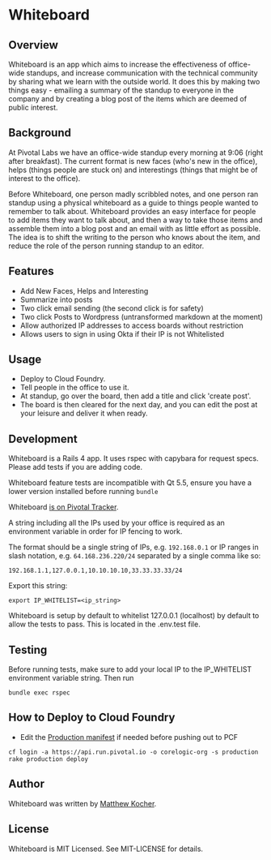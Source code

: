 # Whiteboard

## Overview

Whiteboard is an app which aims to increase the effectiveness of office-wide standups, and increase communication with the technical community by sharing what we learn with the outside world.  It does this by making two things easy - emailing a summary of the standup to everyone in the company and by creating a blog post of the items which are deemed of public interest.

## Background

At Pivotal Labs we have an office-wide standup every morning at 9:06 (right after breakfast). The current format is new faces (who's new in the office), helps (things people are stuck on) and interestings (things that might be of interest to the office).

Before Whiteboard, one person madly scribbled notes, and one person ran standup using a physical whiteboard as a guide to things people wanted to remember to talk about.  Whiteboard provides an easy interface for people to add items they want to talk about, and then a way to take those items and assemble them into a blog post and an email with as little effort as possible.  The idea is to shift the writing to the person who knows about the item, and reduce the role of the person running standup to an editor.

## Features

- Add New Faces, Helps and Interesting
- Summarize into posts
- Two click email sending (the second click is for safety)
- Two click Posts to Wordpress (untransformed markdown at the moment)
- Allow authorized IP addresses to access boards without restriction
- Allows users to sign in using Okta if their IP is not Whitelisted

## Usage

- Deploy to Cloud Foundry.
- Tell people in the office to use it. 
- At standup, go over the board, then add a title and click 'create post'.
- The board is then cleared for the next day, and you can edit the post at your leisure and deliver it when ready.

## Development

Whiteboard is a Rails 4 app. It uses rspec with capybara for request specs.  Please add tests if you are adding code.

Whiteboard feature tests are incompatible with Qt 5.5, ensure you have a lower version installed before running `bundle`

Whiteboard [is on Pivotal Tracker](https://www.pivotaltracker.com/projects/560741).

A string including all the IPs used by your office is required as an environment variable in order for IP fencing to work.

The format should be a single string of IPs, e.g. `192.168.0.1` or IP ranges in slash notation, e.g. `64.168.236.220/24` separated by a single comma like so: 

```
192.168.1.1,127.0.0.1,10.10.10.10,33.33.33.33/24
```

Export this string:
```
export IP_WHITELIST=<ip_string>
```

Whiteboard is setup by default to whitelist 127.0.0.1 (localhost) by default to allow the tests to pass. This is located in the .env.test file.

## Testing

Before running tests, make sure to add your local IP to the IP_WHITELIST environment variable string. Then run

```
bundle exec rspec
```

## How to Deploy to Cloud Foundry

* Edit the [Production manifest](./config/cf-production.yml) if needed before pushing out to PCF

```
cf login -a https://api.run.pivotal.io -o corelogic-org -s production
rake production deploy
```

## Author

Whiteboard was written by [Matthew Kocher](https://github.com/mkocher).

## License

Whiteboard is MIT Licensed. See MIT-LICENSE for details.
